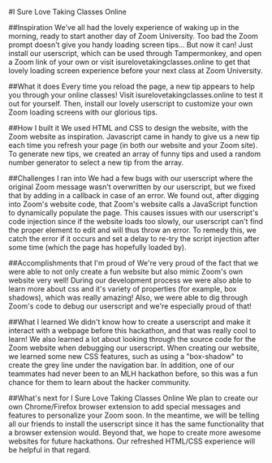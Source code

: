 #I Sure Love Taking Classes Online

##Inspiration
We've all had the lovely experience of waking up in the morning, ready to start another day of Zoom University. Too bad the Zoom prompt doesn't give you handy loading screen tips... But now it can! Just install our userscript, which can be used through Tampermonkey, and open a Zoom link of your own or visit isurelovetakingclasses.online to get that lovely loading screen experience before your next class at Zoom University.


##What it does
Every time you reload the page, a new tip appears to help you through your online classes! Visit isurelovetakingclasses.online to test it out for yourself. Then, install our lovely userscript to customize your own Zoom loading screens with our glorious tips.


##How I built it
We used HTML and CSS to design the website, with the Zoom website as inspiration. Javascript came in handy to give us a new tip each time you refresh your page (in both our website and your Zoom site). To generate new tips, we created an array of funny tips and used a random number generator to select a new tip from the array.


##Challenges I ran into
We had a few bugs with our userscript where the original Zoom message wasn't overwritten by our userscript, but we fixed that by adding in a callback in case of an error. We found out, after digging into Zoom's website code, that Zoom's website calls a JavaScript function to dynamically populate the page. This causes issues with our userscript's code injection since if the website loads too slowly, our userscript can't find the proper element to edit and will thus throw an error. To remedy this, we catch the error if it occurs and set a delay to re-try the script injection after some time (which the page has hopefully loaded by).


##Accomplishments that I'm proud of
We're very proud of the fact that we were able to not only create a fun website but also mimic Zoom's own website very well! During our development process we were also able to learn more about css and it's variety of properties (for example, box shadows), which was really amazing! Also, we were able to dig through Zoom's code to debug our userscript and we're especially proud of that!


##What I learned
We didn't know how to create a userscript and make it interact with a webpage before this hackathon, and that was really cool to learn! We also learned a lot about looking through the source code for the Zoom website when debugging our userscript. When creating our website, we learned some new CSS features, such as using a "box-shadow" to create the grey line under the navigation bar. In addition, one of our teammates had never been to an MLH hackathon before, so this was a fun chance for them to learn about the hacker community.


##What's next for I Sure Love Taking Classes Online
We plan to create our own Chrome/Firefox browser extension to add special messages and features to personalize your Zoom soon. In the meantime, we will be telling all our friends to install the userscript since it has the same functionality that a browser extension would. Beyond that, we hope to create more awesome websites for future hackathons. Our refreshed HTML/CSS experience will be helpful in that regard.
